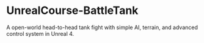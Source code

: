 # UnrealCourse-BattleTank
A open-world head-to-head tank fight with simple AI, terrain, and advanced control system in Unreal 4.

